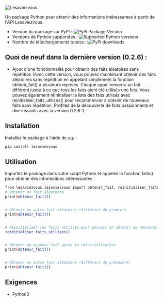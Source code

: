 ![Lesaviezvous](https://telegra.ph/file/2a876a854c0693e55ef7e.jpg)

Un package Python pour obtenir des informations intéressantes à partir de l'API Lesaviezvous.
- Version du package sur PyPI : ![PyPi Package Version](https://img.shields.io/pypi/v/lesaviezvous.svg)
- Versions de Python supportées : ![Supported Python versions](https://img.shields.io/pypi/pyversions/lesaviezvous.svg)
- Nombre de téléchargements totales : ![PyPi downloads](https://img.shields.io/pypi/dm/lesaviezvous.svg)

## Quoi de neuf dans la dernière version (0.2.6) :
- Ajout d'une fonctionnalité pour obtenir des faits aléatoires sans répétition (Avec cette version, vous pouvez maintenant obtenir des faits aléatoires sans répétition en appelant simplement la fonction obtenir_fait() à plusieurs reprises. Chaque appel renverra un fait différent jusqu'à ce que tous les faits aient été utilisés une fois. Vous pouvez également réinitialiser la liste des faits utilisés avec reinitialiser_faits_utilises() pour recommencer à obtenir de nouveaux faits sans répétition. Profitez de la découverte de faits passionnants et divertissants avec la version 0.2.6 !)

## Installation

Installez le package à l'aide de `pip` :

```bash
pip install lesaviezvous
```

## Utilisation
Importez le package dans votre script Python et appelez la fonction faits() pour obtenir des informations intéressantes :
```bash
from lesaviezvous.lesaviezvous import obtenir_fait, reinitialiser_faits_utilises
# Obtenir un fait aléatoire
print(obtenir_fait())


# Obtenir un autre fait aléatoire (différent du premier)
print(obtenir_fait())


# Réinitialiser les faits utilisés pour pouvoir en obtenir de nouveaux sans répétition
reinitialiser_faits_utilises()


# Obtenir un nouveau fait après la réinitialisation
print(obtenir_fait())


# Obtenir un autre fait aléatoire (différent du précédent)
print(obtenir_fait())
```

## Exigences
- Python3
